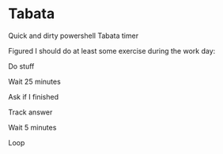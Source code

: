 # Tabata
Quick and dirty powershell Tabata timer

Figured I should do at least some exercise during the work day:

Do stuff

Wait 25 minutes

Ask if I finished

Track answer

Wait 5 minutes

Loop
